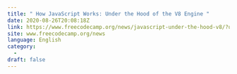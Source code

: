 ```yaml
---
title: " How JavaScript Works: Under the Hood of the V8 Engine "
date: 2020-08-26T20:08:18Z
link: https://www.freecodecamp.org/news/javascript-under-the-hood-v8/?utm_medium=RSS&utm_source=news.12bit.vn
site: www.freecodecamp.org/news
language: English
category:
  -   
draft: false
---
```

